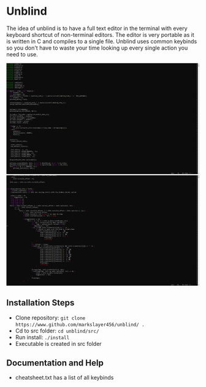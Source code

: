 # Unblind 

The idea of unblind is to have a full text editor in the terminal with every keyboard shortcut of non-terminal editors. The editor is very portable as it is written in C and compiles to a single file.
Unblind uses common keybinds so you don't have to waste your time looking up every single action you need to use.

![Screenshot](./assets/unblind-pic1.png)
![Screenshot](./assets/unblind-pic2.png)

## Installation Steps
* Clone repository: `git clone https://www.github.com/markslayer456/unblind/ .`
* Cd to src folder: `cd unblind/src/`
* Run install: `./install`
* Executable is created in src folder

## Documentation and Help
* cheatsheet.txt has a list of all keybinds



